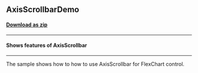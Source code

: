 ## AxisScrollbarDemo
#### [Download as zip](https://minhaskamal.github.io/DownGit/#/home?url=https://github.com/GrapeCity/ComponentOne-WinForms-Samples/tree/master/NetFramework\FlexChart\CS\AxisScrollbarDemo)
____
#### Shows features of AxisScrollbar
____
The sample shows how to how to use AxisScrollbar for FlexChart control. 